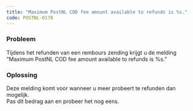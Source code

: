 ```yaml
---
title: "Maximum PostNL COD fee amount available to refunds is %s."
code: POSTNL-0178
---
```

### Probleem

Tijdens het refunden van een rembours zending krijgt u de melding  
"Maximum PostNL COD fee amount available to refunds is %s."

### Oplossing

Deze melding komt voor wanneer u meer probeert te refunden dan mogelijk.  
Pas dit bedrag aan en probeer het nog eens.
